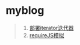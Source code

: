 # myblog

>1. [部署iterator迭代器](https://github.com/ChrisLuckComes/myblog/tree/master/iterator)
>2. [requireJS模拟](https://github.com/ChrisLuckComes/myblog/tree/master/requireJS)
